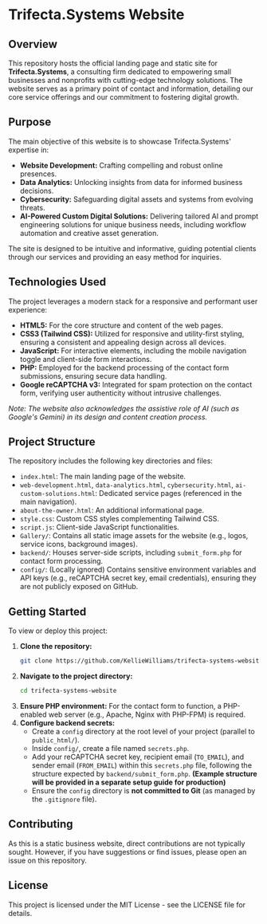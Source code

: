 # Trifecta.Systems Website

## Overview

This repository hosts the official landing page and static site for **Trifecta.Systems**, a consulting firm dedicated to empowering small businesses and nonprofits with cutting-edge technology solutions. The website serves as a primary point of contact and information, detailing our core service offerings and our commitment to fostering digital growth.

## Purpose

The main objective of this website is to showcase Trifecta.Systems' expertise in:
* **Website Development:** Crafting compelling and robust online presences.
* **Data Analytics:** Unlocking insights from data for informed business decisions.
* **Cybersecurity:** Safeguarding digital assets and systems from evolving threats.
* **AI-Powered Custom Digital Solutions:** Delivering tailored AI and prompt engineering solutions for unique business needs, including workflow automation and creative asset generation.

The site is designed to be intuitive and informative, guiding potential clients through our services and providing an easy method for inquiries.

## Technologies Used

The project leverages a modern stack for a responsive and performant user experience:

* **HTML5:** For the core structure and content of the web pages.
* **CSS3 (Tailwind CSS):** Utilized for responsive and utility-first styling, ensuring a consistent and appealing design across all devices.
* **JavaScript:** For interactive elements, including the mobile navigation toggle and client-side form interactions.
* **PHP:** Employed for the backend processing of the contact form submissions, ensuring secure data handling.
* **Google reCAPTCHA v3:** Integrated for spam protection on the contact form, verifying user authenticity without intrusive challenges.

*Note: The website also acknowledges the assistive role of AI (such as Google's Gemini) in its design and content creation process.*

## Project Structure

The repository includes the following key directories and files:

* `index.html`: The main landing page of the website.
* `web-development.html`, `data-analytics.html`, `cybersecurity.html`, `ai-custom-solutions.html`: Dedicated service pages (referenced in the main navigation).
* `about-the-owner.html`: An additional informational page.
* `style.css`: Custom CSS styles complementing Tailwind CSS.
* `script.js`: Client-side JavaScript functionalities.
* `Gallery/`: Contains all static image assets for the website (e.g., logos, service icons, background images).
* `backend/`: Houses server-side scripts, including `submit_form.php` for contact form processing.
* `config/`: (Locally ignored) Contains sensitive environment variables and API keys (e.g., reCAPTCHA secret key, email credentials), ensuring they are not publicly exposed on GitHub.

## Getting Started

To view or deploy this project:

1.  **Clone the repository:**
    ```bash
    git clone https://github.com/KellieWilliams/trifecta-systems-website.git
    ```
2.  **Navigate to the project directory:**
    ```bash
    cd trifecta-systems-website
    ```
3.  **Ensure PHP environment:** For the contact form to function, a PHP-enabled web server (e.g., Apache, Nginx with PHP-FPM) is required.
4.  **Configure backend secrets:**
    * Create a `config` directory at the root level of your project (parallel to `public_html/`).
    * Inside `config/`, create a file named `secrets.php`.
    * Add your reCAPTCHA secret key, recipient email (`TO_EMAIL`), and sender email (`FROM_EMAIL`) within this `secrets.php` file, following the structure expected by `backend/submit_form.php`. **(Example structure will be provided in a separate setup guide for production)**
    * Ensure the `config` directory is **not committed to Git** (as managed by the `.gitignore` file).

## Contributing

As this is a static business website, direct contributions are not typically sought. However, if you have suggestions or find issues, please open an issue on this repository.

## License

This project is licensed under the MIT License - see the LICENSE file for details.
